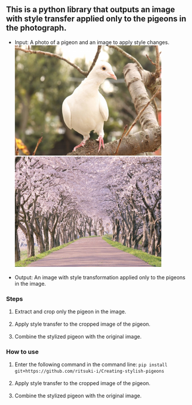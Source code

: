 <h2>This is a python library that outputs an image with style transfer applied only to the pigeons in the photograph.</h2>
<ul>
  <li>Input: A photo of a pigeon and an image to apply style changes.<br>
  <img src="/system_img_e_g/input_sample.jpg" height="300" width="400"><img src="/system_img_e_g/style_sample.jpg" height="300" width="400"></li><br>
  <li>Output: An image with style transformation applied only to the pigeons in the image.</li>
</ul>

<h3>Steps</h3>
<ol>
  <li>Extract and crop only the pigeon in the image.</li><br>
  <li>Apply style transfer to the cropped image of the pigeon.</li><br>
  <li>Combine the stylized pigeon with the original image.</li>
</ol>

<h3>How to use</h3>
<ol>
  <li>Enter the following command in the command line: <code>pip install git+https://github.com/ritsuki-i/Creating-stylish-pigeons</code></li><br>
  <li>Apply style transfer to the cropped image of the pigeon.</li><br>
  <li>Combine the stylized pigeon with the original image.</li>
</ol>